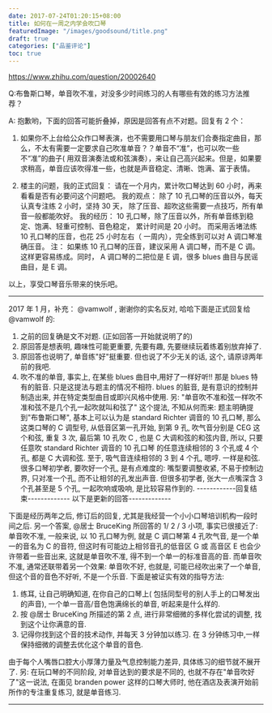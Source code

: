 ```yaml
---
date: 2017-07-24T01:20:15+08:00
title: 如何在一周之内学会吹口琴
featuredImage: "/images/goodsound/title.png"
draft: true
categories: ["品鉴评论"]
toc: true
---
```


https://www.zhihu.com/question/20002640

Q:布鲁斯口琴，单音吹不准，对没多少时间练习的人有哪些有效的练习方法推荐？

<!--more-->

A: 抱歉哟，下面的回答可能折叠掉，原因是回答有点不对题。回复有 2 个：

1.  如果你不上台给公众作口琴表演，也不需要用口琴与朋友们合奏指定曲目，那么，不太有需要一定要求自己吹准单音？？单音不“准”，也可以吹一些不“准”的曲子( 用双音演奏法或和弦演奏），来让自己高兴起来。但是，如果要求稍高，单音应该吹得准一些，也就是声音稳定、清晰、饱满、富于表情。

2)  楼主的问题，我的正式回复：
    请在一个月内，累计吹口琴达到 60 小时，再来看看是否有必要问这个问题吧。
    我的观点： 除了 10 孔口琴的压音以外，每天认真专注练 2 小时，坚持 30 天， 除了压音、超吹这些需要一点技巧，所有单音一般都能吹好。
    我的经历： 10 孔口琴，除了压音以外，所有单音练到稳定、饱满、轻重可控制、音色稳定， 累计时间是 20 小时。 而采用舌堵法练 10 孔口琴的压音，也花 25 小时左右（ 一周内），完全练到可以对 A 调口琴准确压音。
    注： 如果练 10 孔口琴的压音，建议采用 A 调口琴，而不是 C 调。 这样更容易练成。同时， A 调口琴的二把位是 E 调，很多 blues 曲目与民谣曲目，是 E 调。

以上，享受口琴音乐带来的快乐吧。

---

2017 年 1 月，补充：
@vamwolf , 谢谢你的实名反对, 哈哈下面是正式回复给 @vamwolf 的:

1.  之前的回复确是文不对题. (正如回答一开始就说明了的)
2.  原回答是想表明, 趣味性可能更重要, 先要有趣, 先要继续玩着练着别放弃掉了.
3.  原回答也说明了, 单音练"好"挺重要. 但也说了不少无关的话, 这个, 请原谅两年前的我吧.
4.  吹不准的单音, 事实上, 在某些 blues 曲目中,用好了一样好听!! 那是 blues 特有的脏音. 只是这提法与题主的情况不相符. blues 的脏音, 是有意识的控制并制造出来, 并在特定类型曲目或即兴风格中使用.
    另:
    "单音吹不准和弦一样吹不准和弦不是几个孔一起吹就叫和弦了"
    这个提法, 不知从何而来:
    题主明确提到"布鲁斯口琴", 基本上可以认为是 standard Richter 调音的 10 孔口琴, 那么这类口琴的 C 调型号, 从低音区第一孔开始, 到第 9 孔, 吹气音分别是 CEG 这个和弦, 重复 3 次, 最后第 10 孔吹 C , 也是 C 大调和弦的和弦内音, 所以, 只要任意吹 standard Richter 调音的 10 孔口琴 的任意连续相邻的 3 个孔或 4 个孔, 都是 C 大调和弦. 至于, 吸气音连续相邻的 3 到 4 个孔, 嗯哼. 一样是和弦.
    很多口琴初学者, 要吹好一个孔, 是有点难度的: 嘴型要调整收紧, 不易于控制边界, 只对准一个孔, 而不让相邻的孔发出声音.
    但很多初学者, 张大一点嘴深含 3 个孔甚至是 5 个孔, 一起吹响或吸响, 是比较容易作到的.
    ------------回复结束------------- 以下是更新的回答-------------

下面是经历两年之后, 修订后的回复, 尤其是我经营一个小小口琴培训机构一段时间之后.
另一个答案, @居士 BruceKing 所回答的 1/ 2 / 3 小项, 事实已很接近了:
单音吹不准, 一般来说, 以 10 孔口琴为例, 就是 C 调口琴第 4 孔吹气音, 是一个单一的音名为 C 的音符, 但这时有可能边上相邻音孔的低音区 G 或 高音区 E 也会少许带着一些音出来, 这就是单音吹不准, 得不到一个单一的标准音高的音.
而单音吹不准, 通常还联带着另一个效果: 单音吹不好, 也就是, 可能已经吹出来了一个单音,但这个音的音色不好听, 不是一个乐音.
下面是被证实有效的指导方法:

1.  练耳, 让自己明确知道, 在你自己的口琴上( 包括同型号的别人手上的口琴发出的声音), 一个单一音高/音色饱满绵长的单音, 听起来是什么样的.
2.  按 @居士 BruceKing 所描述的第 2 点, 进行非常细微的多样化尝试的调整, 找到这个让你满意的音.
3.  记得你找到这个音的技术动作, 并每天 3 分钟加以练习. 在 3 分钟练习中,一样保持细微的调整去优化这个单音的音色.

由于每个人嘴唇口腔大小厚薄力量及气息控制能力差异, 具体练习的细节就不展开了.
另: 在玩口琴的不同阶段, 对单音达到的要求是不同的, 也就不存在"单音吹好了"这一说法, 在面见 branden power 这样的口琴大师时, 他在酒店及表演开始前所作的专注重复练习, 就是单音练习.

---
